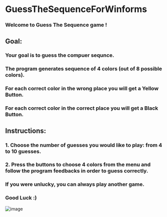 # GuessTheSequenceForWinforms

### Welcome to Guess The Sequence game !
## Goal:
### Your goal is to guess the compuer sequnce.
### The program generates sequence of 4 colors (out of 8 possible colors).
### For each correct color in the wrong place you will get a Yellow Button.
### For each correct color in the correct place you will get a Black Button.

## Instructions: 
### 1. Choose the number of guesses you would like to play: from 4 to 10 guesses.
### 2. Press the buttons to choose 4 colors from the menu and follow the program feedbacks in order to guess correctly.
### If you were unlucky, you can always play another game.

### Good Luck :)

![image](https://user-images.githubusercontent.com/85076725/178149187-fc71a5a4-03f3-45a6-b895-b8ff8076a2c5.png)

